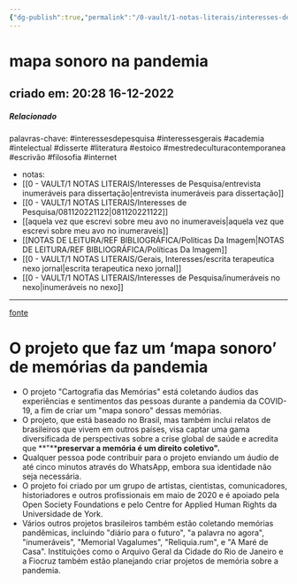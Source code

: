 ```yaml
---
{"dg-publish":true,"permalink":"/0-vault/1-notas-literais/interesses-de-pesquisa/mapa-sonoro-na-pandemia/","tags":["interessesdepesquisa","interessesgerais","academia","intelectual","disserte","literatura","estoico","mestredeculturacontemporanea","escrivão","filosofia","internet"],"dgHomeLink":true,"dgShowLocalGraph":true,"dgShowFileTree":true,"dgEnableSearch":true}
---
```


# mapa sonoro na pandemia
## criado em: 20:28 16-12-2022

##### Relacionado
 palavras-chave: #interessesdepesquisa #interessesgerais #academia #intelectual #disserte #literatura #estoico #mestredeculturacontemporanea #escrivão #filosofia #internet
- notas: 
- [[0 - VAULT/1 NOTAS LITERAIS/Interesses de Pesquisa/entrevista inumeráveis para dissertação\|entrevista inumeráveis para dissertação]]
- [[0 - VAULT/1 NOTAS LITERAIS/Interesses de Pesquisa/081120221122\|081120221122]]
- [[aquela vez que escrevi sobre meu avo no inumeraveis\|aquela vez que escrevi sobre meu avo no inumeraveis]]
- [[NOTAS DE LEITURA/REF BIBLIOGRÁFICA/Políticas Da Imagem\|NOTAS DE LEITURA/REF BIBLIOGRÁFICA/Políticas Da Imagem]]
- [[0 - VAULT/1 NOTAS LITERAIS/Gerais, Interesses/escrita terapeutica nexo jornal\|escrita terapeutica nexo jornal]]
- [[0 - VAULT/1 NOTAS LITERAIS/Interesses de Pesquisa/inumeráveis no nexo\|inumeráveis no nexo]]
---
[fonte](https://www.nexojornal.com.br/expresso/2020/12/01/O-projeto-que-faz-um-%E2%80%98mapa-sonoro%E2%80%99-de-mem%C3%B3rias-da-pandemia)
# O projeto que faz um ‘mapa sonoro’ de memórias da pandemia

-  O projeto "Cartografia das Memórias" está coletando áudios das experiências e sentimentos das pessoas durante a pandemia da COVID-19, a fim de criar um "mapa sonoro" dessas memórias.
- O projeto, que está baseado no Brasil, mas também inclui relatos de brasileiros que vivem em outros países, visa captar uma gama diversificada de perspectivas sobre a crise global de saúde e acredita que **"****preservar a memória é um direito coletivo".**
- Qualquer pessoa pode contribuir para o projeto enviando um áudio de até cinco minutos através do WhatsApp, embora sua identidade não seja necessária.
- O projeto foi criado por um grupo de artistas, cientistas, comunicadores, historiadores e outros profissionais em maio de 2020 e é apoiado pela Open Society Foundations e pelo Centre for Applied Human Rights da Universidade de York.
- Vários outros projetos brasileiros também estão coletando memórias pandêmicas, incluindo "diário para o futuro", "a palavra no agora", "inumeráveis", "Memorial Vagalumes", "Reliquia.rum", e "A Maré de Casa". Instituições como o Arquivo Geral da Cidade do Rio de Janeiro e a Fiocruz também estão planejando criar projetos de memória sobre a pandemia.